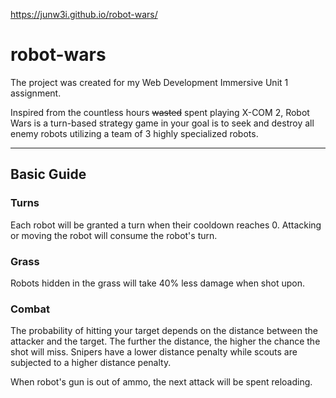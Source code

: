 https://junw3i.github.io/robot-wars/


# robot-wars
The project was created for my Web Development Immersive Unit 1 assignment.

Inspired from the countless hours ~~wasted~~ spent playing X-COM 2, Robot Wars is a turn-based strategy game in your goal is to seek and destroy all enemy robots utilizing a team of 3 highly specialized robots.

---
## Basic Guide

### Turns
Each robot will be granted a turn when their cooldown reaches 0. Attacking or moving the robot will consume the robot's turn.

### Grass
Robots hidden in the grass will take 40% less damage when shot upon.

### Combat
The probability of hitting your target depends on the distance between the attacker and the target. The further the distance, the higher the chance the shot will miss. Snipers have a lower distance penalty while scouts are subjected to a higher distance penalty.

When robot's gun is out of ammo, the next attack will be spent reloading.
